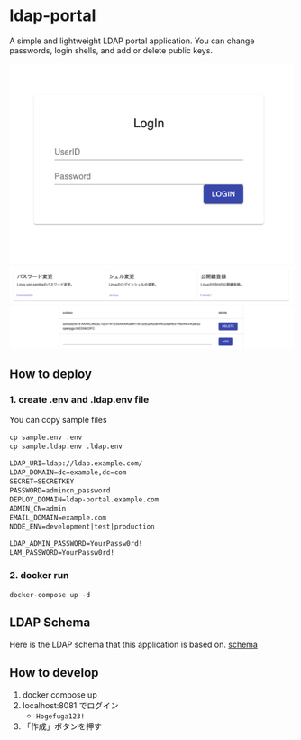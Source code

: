 # ldap-portal
A simple and lightweight LDAP portal application.
You can change passwords, login shells, and add or delete public keys.

![login page](docs/img/login.png)
![index page](docs/img/index.png)
![pubkey page](docs/img/pubkey.png)


## How to deploy

### 1. create .env and .ldap.env file

You can copy sample files

```
cp sample.env .env
cp sample.ldap.env .ldap.env
```

```.env
LDAP_URI=ldap://ldap.example.com/
LDAP_DOMAIN=dc=example,dc=com
SECRET=SECRETKEY
PASSWORD=admincn_password
DEPLOY_DOMAIN=ldap-portal.example.com
ADMIN_CN=admin
EMAIL_DOMAIN=example.com
NODE_ENV=development|test|production
```

```.ldap.env
LDAP_ADMIN_PASSWORD=YourPassw0rd!
LAM_PASSWORD=YourPassw0rd!
```

### 2. docker run

```
docker-compose up -d
```

## LDAP Schema
Here is the LDAP schema that this application is based on.
[schema](docs/schema)

## How to develop

1. docker compose up
2. localhost:8081 でログイン
    - `Hogefuga123!`
3. 「作成」ボタンを押す